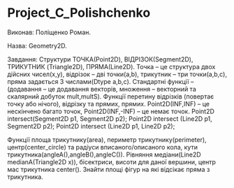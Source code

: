 # Project_C_Polishchenko
Виконав: Поліщенко Роман.

Назва: Geometry2D.

Завдання: Структури ТОЧКА(Point2D), ВІДРІЗОК(Segment2D), ТРИКУТНИК (Triangle2D), ПРЯМА(Line2D). Точка – це структура двох дійсних чисел(x,y), відрізок – дві точки(a,b), трикутник – три точки(a,b,c), пряма задається 3 числами(Dtype a,b,c). Стандартні функції –(додавання – це додавання векторів, множення – векторний та скалярний добуток mult,multS). Функції перетину відрізків (повертає точку або нічого), відрізку та прямих, прямих. Point2D(INF,INF) – це нескінчено багато точок, Point2D(INF,-INF) – це немає точок.
Point2D intersect(Segment2D p1, Segment2D p2);
Point2D intersect (Line2D p1, Segment2D p2);
Point2D intersect (Line2D p1, Line2D p2);

Функції площа трикутнику(area), периметр трикутнику(perimeter), центр(center_circle) та радіуси вписаного/описаного кола, кути трикутника(angleA(),angleB(),angleC()). Рівняння медіани(Line2D medianA(Triangle2D x)), бісектриси, висоти для даної вершини, центр мас трикутника center(). Знайти площі фігур на які відсікає пряма з трикутника.


